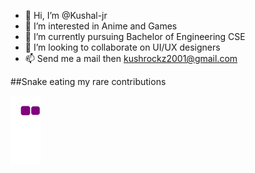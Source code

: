 - 👋 Hi, I’m @Kushal-jr
- 👀 I’m interested in Anime and Games
- 🌱 I’m currently pursuing Bachelor of Engineering CSE
- 💞️ I’m looking to collaborate on UI/UX designers
- 📫 Send me a mail then kushrockz2001@gmail.com

<!---
Kushal-jr/Kushal-jr is a ✨ special ✨ repository because its `README.md` (this file) appears on your GitHub profile.
You can click the Preview link to take a look at your changes.
--->

##Snake eating my rare contributions

![snake gif](https://github.com/Kushal-jr/Kushal-jr/blob/output/github-contribution-grid-snake.gif)
